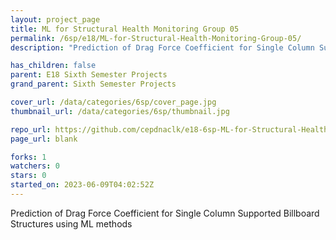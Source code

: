```yaml
---
layout: project_page
title: ML for Structural Health Monitoring Group 05
permalink: /6sp/e18/ML-for-Structural-Health-Monitoring-Group-05/
description: "Prediction of Drag Force Coefficient for Single Column Supported Billboard Structures using ML methods"

has_children: false
parent: E18 Sixth Semester Projects
grand_parent: Sixth Semester Projects

cover_url: /data/categories/6sp/cover_page.jpg
thumbnail_url: /data/categories/6sp/thumbnail.jpg

repo_url: https://github.com/cepdnaclk/e18-6sp-ML-for-Structural-Health-Monitoring-Group-05
page_url: blank

forks: 1
watchers: 0
stars: 0
started_on: 2023-06-09T04:02:52Z
---
```

Prediction of Drag Force Coefficient for Single Column Supported Billboard Structures using ML methods

